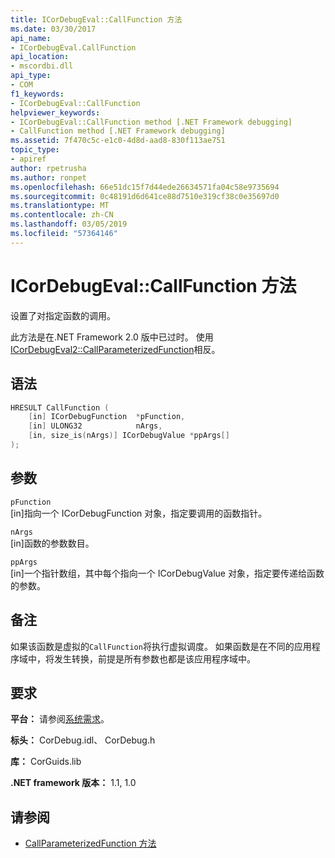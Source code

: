 ```yaml
---
title: ICorDebugEval::CallFunction 方法
ms.date: 03/30/2017
api_name:
- ICorDebugEval.CallFunction
api_location:
- mscordbi.dll
api_type:
- COM
f1_keywords:
- ICorDebugEval::CallFunction
helpviewer_keywords:
- ICorDebugEval::CallFunction method [.NET Framework debugging]
- CallFunction method [.NET Framework debugging]
ms.assetid: 7f470c5c-e1c0-4d8d-aad8-830f113ae751
topic_type:
- apiref
author: rpetrusha
ms.author: ronpet
ms.openlocfilehash: 66e51dc15f7d44ede26634571fa04c58e9735694
ms.sourcegitcommit: 0c48191d6d641ce88d7510e319cf38c0e35697d0
ms.translationtype: MT
ms.contentlocale: zh-CN
ms.lasthandoff: 03/05/2019
ms.locfileid: "57364146"
---
```

# <a name="icordebugevalcallfunction-method"></a>ICorDebugEval::CallFunction 方法

设置了对指定函数的调用。

此方法是在.NET Framework 2.0 版中已过时。 使用[ICorDebugEval2::CallParameterizedFunction](icordebugeval2-callparameterizedfunction-method.md)相反。

## <a name="syntax"></a>语法

```cpp
HRESULT CallFunction (
    [in] ICorDebugFunction  *pFunction,
    [in] ULONG32            nArgs,
    [in, size_is(nArgs)] ICorDebugValue *ppArgs[]
);
```

## <a name="parameters"></a>参数

`pFunction`\
[in]指向一个 ICorDebugFunction 对象，指定要调用的函数指针。

`nArgs`\
[in]函数的参数数目。

`ppArgs`\
[in]一个指针数组，其中每个指向一个 ICorDebugValue 对象，指定要传递给函数的参数。

## <a name="remarks"></a>备注

如果该函数是虚拟的`CallFunction`将执行虚拟调度。 如果函数是在不同的应用程序域中，将发生转换，前提是所有参数也都是该应用程序域中。

## <a name="requirements"></a>要求

**平台：** 请参阅[系统需求](../../../../docs/framework/get-started/system-requirements.md)。

**标头：** CorDebug.idl、 CorDebug.h

**库：** CorGuids.lib

**.NET framework 版本：** 1.1, 1.0

## <a name="see-also"></a>请参阅

- [CallParameterizedFunction 方法](icordebugeval2-callparameterizedfunction-method.md)
